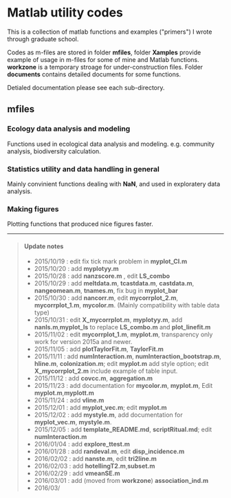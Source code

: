 # Matlab utility codes

This is a collection of matlab functions and examples ("primers") I wrote through graduate school. 

Codes as m-files are stored in folder **mfiles**, folder **Xamples** provide example of usage in m-files for some of mine and Matlab functions. **workzone** is a temporary stroage for under-construction files. Folder **documents** contains detailed documents for some functions.

Detialed documentation please see each sub-directory.

## mfiles 

### Ecology data analysis and modeling
Functions used in ecological data analysis and modeling. e.g. community analysis, biodiversity calculation.

### Statistics utility and data handling in general
Mainly convinient functions dealing with **NaN**, and used in exploratery data analysis. 

### Making figures
Plotting functions that produced nice figures faster.



---
>#### Update notes
> * 2015/10/19 : edit fix tick mark problem in **myplot_CI.m**
> * 2015/10/20 : add **myplotyy.m**
> * 2015/10/28 : add **nanzscore.m** , edit **LS_combo**
> * 2015/10/29 : add **meltdata.m**, **tcastdata.m**, **castdata.m**,  **nangeomean.m**, **tnames.m**, fix bug in **myplot_bar**
> * 2015/10/30 : add **nancorr.m**, edit **mycorrplot_2.m**, **mycorrplot\_1.m**, **mycolor.m**. (Mainly compatibility with table data type)
> * 2015/10/31 : edit **X\_mycorrplot.m**, **myplotyy.m**, add **nanls.m**,**myplot\_ls** to replace **LS\_combo.m** and **plot\_linefit.m**
> * 2015/11/02 : edit  **mycorrplot_1.m**, **myplot.m**, transparency only work for version 2015a and newer.
> * 2015/11/05 : add **plotTaylorFit.m**, **TaylorFit.m**
> * 2015/11/11 : add **numInteraction.m**, **numInteraction\_bootstrap.m**, **hline.m**, **colonization.m**; edit **myplot.m** add style option; edit **X\_mycorrplot_2.m** include example of table input.
> * 2015/11/12 : add **covcc.m**, **aggregation.m**
> * 2015/11/23 : add documentation for **mycolor.m**, **myplot.m**, Edit **myplot.m**,**myplott.m**
> * 2015/11/24 : add **vline.m**
> * 2015/12/01 : add **myplot_vec.m**; edit **myplot.m**
> * 2015/12/02 : add **mystyle.m**, add documentation for **myplot_vec.m**, **mystyle.m**.
> * 2015/12/05 : add **template_README.md**, **scriptRitual.md**; edit **numInteraction.m**
> * 2016/01/04 : add **explore_ttest.m**
> * 2016/01/28 : add **randeval.m**, edit **disp_incidence.m**
> * 2016/02/02 : add **nanste.m**, edit **tri2line.m**
> * 2016/02/03 : add **hotellingT2.m**,**subset.m**
> * 2016/02/29 : add **vmeanSE.m**
> * 2016/03/01 : add (moved from **workzone**) **association_ind.m**
> * 2016/03/